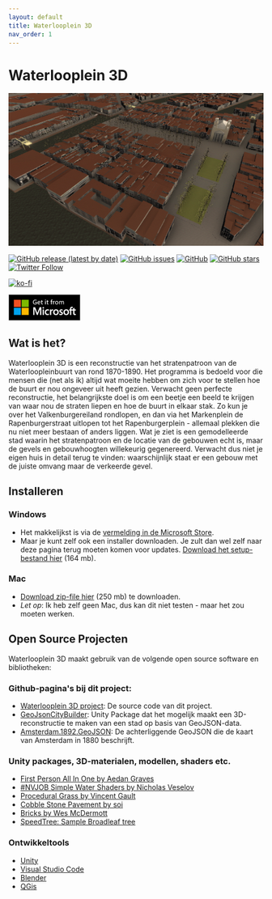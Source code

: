 ```yaml
---
layout: default
title: Waterlooplein 3D
nav_order: 1
---
```


# Waterlooplein 3D

![Screenshot](https://raw.githubusercontent.com/ElmarJ/Waterlooplein3D/master/source/Waterlooplein3D/Assets/Images/Luchtfoto.png "Luchtfoto in Waterlooplein 3D")

[![GitHub release (latest by date)](https://img.shields.io/github/v/release/elmarj/waterlooplein3d)](https://github.com/elmarj/waterlooplein3d/releases)
[![GitHub issues](https://img.shields.io/github/issues/elmarj/waterlooplein3d)](https://github.com/elmarj/waterlooplein3d/issues)
[![GitHub](https://img.shields.io/github/license/elmarj/waterlooplein3d)](https://github.com/ElmarJ/Waterlooplein3D/blob/master/COPYING)
[![GitHub stars](https://img.shields.io/github/stars/elmarj/waterlooplein3d?style=social)](https://github.com/elmarj/waterlooplein3d)
[![Twitter Follow](https://img.shields.io/twitter/follow/elmarj?style=social)](https://twitter.com/elmarj)

[![ko-fi](https://www.ko-fi.com/img/githubbutton_sm.svg)](https://ko-fi.com/Y8Y521CCD)

<a href='//www.microsoft.com/store/apps/9PFFX4W0P498?cid=storebadge&ocid=badge'><img src='https://github.com/ElmarJ/Waterlooplein3D/blob/master/WindowsStoreBadge.png?raw=true' alt='English badge' style='width: 142px; height: 52px;'/></a>


## Wat is het?

Waterlooplein 3D is een reconstructie van het stratenpatroon van de Waterloopleinbuurt van rond 1870-1890. Het programma is bedoeld voor die mensen die (net als ik) altijd wat moeite hebben om zich voor te stellen hoe de buurt er nou ongeveer uit heeft gezien. Verwacht geen perfecte reconstructie, het belangrijkste doel is om een beetje een beeld te krijgen van waar nou de straten liepen en hoe de buurt in elkaar stak. Zo kun je over het Valkenburgereiland rondlopen, en dan via het Markenplein de Rapenburgerstraat uitlopen tot het Rapenburgerplein - allemaal plekken die nu niet meer bestaan of anders liggen. Wat je ziet is een gemodelleerde stad waarin het stratenpatroon en de locatie van de gebouwen echt is, maar de gevels en gebouwhoogten willekeurig gegenereerd. Verwacht dus niet je eigen huis in detail terug te vinden: waarschijnlijk staat er een gebouw met de juiste omvang maar de verkeerde gevel.

## Installeren

### Windows
- Het makkelijkst is via de <a href='//www.microsoft.com/store/apps/9PFFX4W0P498'>vermelding in de Microsoft Store</a>.
- Maar je kunt zelf ook een installer downloaden. Je zult dan wel zelf naar deze pagina terug moeten komen voor updates. [Download het setup-bestand hier](https://github.com/ElmarJ/Waterlooplein3D/releases/latest/download/waterlooplein3d_win32_setup.exe) (164 mb).

### Mac

- [Download zip-file hier](https://github.com/ElmarJ/Waterlooplein3D/releases/latest/download/waterlooplein3d_mac.zip) (250 mb) te downloaden.
- *Let op*: Ik heb zelf geen Mac, dus kan dit niet testen - maar het zou moeten werken.

## Open Source Projecten

Waterlooplein 3D maakt gebruik van de volgende open source software en bibliotheken:

### Github-pagina's bij dit project:

 - [Waterlooplein 3D project](https://github.com/ElmarJ/Waterlooplein3D): De source code van dit project.
 - [GeoJsonCityBuilder](https://github.com/elmarj/geojsoncitybuilder): Unity Package dat het mogelijk maakt een 3D-reconstructie te maken van een stad op basis van GeoJSON-data.
 - [Amsterdam.1892.GeoJSON](https://github.com/ElmarJ/Amsterdam.1892.GeoJSON): De achterliggende GeoJSON die de kaart van Amsterdam in 1880 beschrijft.

### Unity packages, 3D-materialen, modellen, shaders etc.

 - [First Person All In One by Aedan Graves](https://assetstore.unity.com/packages/tools/input-management/first-person-all-in-one-135316)
 - [#NVJOB Simple Water Shaders by Nicholas Veselov](https://nvjob.github.io/unity/nvjob-water-shader)
 - [Procedural Grass by Vincent Gault](https://share.substance3d.com/libraries/64)
 - [Cobble Stone Pavement by soi](https://share.substance3d.com/libraries/3721)
 - [Bricks by Wes McDermott](https://share.substance3d.com/libraries/2041)
 - [SpeedTree: Sample Broadleaf tree](https://speedtree.com/)
 
### Ontwikkeltools

 - [Unity](https://unity.com/)
 - [Visual Studio Code](https://code.visualstudio.com/)
 - [Blender](https://www.blender.org/)
 - [QGis](https://www.qgis.org/)